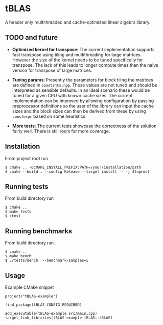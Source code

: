 # tBLAS

A header only multithreaded and cache-optimized linear algebra library.

## TODO and future

- **Optimized kernel for transpose**: The current implementation supports fast transpose using tiling and multithreading for large matrices. However the size of the kernel needs to be tuned specifically for transpose. The lack of this leads to longer compute times than the naive version for transpose of large matrices.

- **Tuning params**: Presently the parameters for block tiling the matrices are defined in `constants.hpp`. These values are not tuned and should be interpreted as sensible defaults. In an ideal scenario these would be tuned for a given CPU with known cache sizes. The current implementation can be improved by allowing configuration by passing preprocessor definitions so the user of the library can input the cache sizes and the block sizes can then be derived from these by using `constexpr` based on some heuristics.

- **More tests**: The current tests showcase the correctness of the solution fairly well. There is still room for more coverage.

## Installation

From project root run

```
$ cmake .. -DCMAKE_INSTALL_PREFIX:PATH=/your/installation/path
$ cmake --build . --config Release --target install -- -j $(nproc)
```

## Running tests

From build directory run

```
$ cmake ..
$ make tests
$ ctest
```

## Running benchmarks

From build directory run.

```
$ cmake ..
$ make bench
$ ./tests/bench  --benchmark-samples=5
```

## Usage

Example CMake snippet

```
project("tBLAS-example")

find_package(tBLAS CONFIG REQUIRED)

add_executable(tBLAS-example src/main.cpp)
target_link_libraries(tBLAS-example tBLAS::tBLAS)
```
